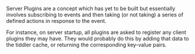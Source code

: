 Server Plugins are a concept which has yet to be built but essentially involves subscribing to events and then taking (or not taking) a series of defined actions in response to the event. 

For instance, on server startup, all plugins are asked to register any client plugins they may have. They would probably do this by adding that data to the tiddler cache, or returning the corresponding key-value pairs.